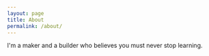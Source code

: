 ```yaml
---
layout: page
title: About
permalink: /about/
---
```


I'm a maker and a builder who believes you must never stop learning.
